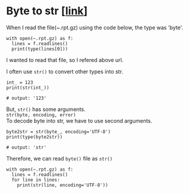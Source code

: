 # Byte to str [[link](https://docs.python.org/ja/3/library/stdtypes.html#bytes)]
When I read the file(~.rpt.gz) using the code below, the type was 'byte'.  
```
with open(~.rpt.gz) as f:
  lines = f.readlines()
  print(type(lines[0]))
```

I wanted to read that file, so I refered above url.  

I often use ```str()``` to convert other types into str.  
```
int_ = 123
print(str(int_))

# output: '123'
```

But, ```str()``` has some arguments.  
```str(byte, encoding, error)```  
To decode byte into str, we have to use second arguments.  
```
byte2str = str(byte_, encoding='UTF-8')
print(type(byte2str))

# output: 'str'
```

Therefore, we can read ```byte()``` file as ```str()```  
```
with open(~.rpt.gz) as f:
  lines = f.readlines()
  for line in lines:
    print(str(line, encoding='UTF-8'))
```
